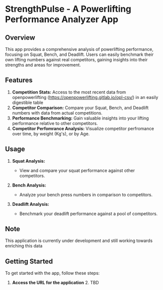 # StrengthPulse - A Powerlifting Performance Analyzer App

## Overview

This app provides a comprehensive analysis of powerlifting performance, focusing on Squat, Bench, and Deadlift. Users can easily benchmark their own lifting numbers against real competitors, gaining insights into their strengths and areas for improvement.

## Features

1. **Competition Stats:** Access to the most recent data from openpowerlifting (https://openpowerlifting.gitlab.io/opl-csv/) in an easily digestible table
2. **Competitor Comparison:** Compare your Squat, Bench, and Deadlift numbers with data from actual competitions.
3. **Performance Benchmarking:** Gain valuable insights into your lifting performance relative to other competitors.
4. **Competitor Perfomrance Analysis:** Visualize competitor perfromance over time, by weight (Kg's), or by Age.

## Usage

1. **Squat Analysis:**
   - View and compare your squat performance against other competitors.

2. **Bench Analysis:**
   - Analyze your bench press numbers in comparison to competitors.

3. **Deadlift Analysis:**
   - Benchmark your deadlift performance against a pool of competitors.

## Note

This application is currently under development and still working towards enriching this data

## Getting Started

To get started with the app, follow these steps:

1. **Access the URL for the application**
   2. TBD
